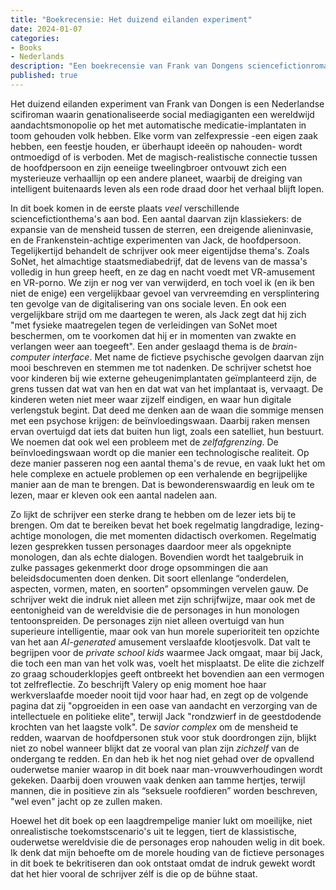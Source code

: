 ```yaml
---
title: "Boekrecensie: Het duizend eilanden experiment"
date: 2024-01-07
categories: 
- Books
- Nederlands
description: "Een boekrecensie van Frank van Dongens sciencefictionroman: Het duizend eilanden experiment."
published: true
---
```

Het duizend eilanden experiment van Frank van Dongen is een Nederlandse scifiroman waarin genationaliseerde social mediagiganten een wereldwijd aandachtsmonopolie op het met automatische medicatie-implantaten in toom gehouden volk hebben. Elke vorm van zelfexpressie -een eigen zaak hebben, een feestje houden, er überhaupt ideeën op nahouden- wordt ontmoedigd of is verboden. Met de magisch-realistische connectie tussen de hoofdpersoon en zijn eeneiige tweelingbroer ontvouwt zich een mysterieuze verhaallijn op een andere planeet, waarbij de dreiging van intelligent buitenaards leven als een rode draad door het verhaal blijft lopen.

In dit boek komen in de eerste plaats *veel* verschillende sciencefictionthema's aan bod. Een aantal daarvan zijn klassiekers: de expansie van de mensheid tussen de sterren, een dreigende alieninvasie, en de Frankenstein-achtige experimenten van Jack, de hoofdpersoon. Tegelijkertijd behandelt de schrijver ook meer eigentijdse thema's. Zoals SoNet, het almachtige staatsmediabedrijf, dat de levens van de massa's volledig in hun greep heeft, en ze dag en nacht voedt met VR-amusement en VR-porno. We zijn er nog ver van verwijderd, en toch voel ik (en ik ben niet de enige) een vergelijkbaar gevoel van vervreemding en versplintering ten gevolge van de digitalisering van ons sociale leven. En ook een vergelijkbare strijd om me daartegen te weren, als Jack zegt dat hij zich "met fysieke maatregelen tegen de verleidingen van SoNet moet beschermen, om te voorkomen dat hij er in momenten van zwakte en verlangen weer aan toegeeft". 
Een ander geslaagd thema is de *brain-computer interface*. Met name de fictieve psychische gevolgen daarvan zijn mooi beschreven en stemmen me tot nadenken. De schrijver schetst hoe voor kinderen bij wie externe geheugenimplantaten geïmplanteerd zijn, de grens tussen dat wat van hen en dat wat van het implantaat is, vervaagt. De kinderen weten niet meer waar zijzelf eindigen, en waar hun digitale verlengstuk begint. Dat deed me denken aan de waan die sommige mensen met een psychose krijgen: de beïnvloedingswaan. Daarbij raken mensen ervan overtuigd dat iets dat buiten hun ligt, zoals een satelliet, hun bestuurt. We noemen dat ook wel een probleem met de *zelfafgrenzing*. De beïnvloedingswaan wordt op die manier een technologische realiteit. Op deze manier passeren nog een aantal thema's de revue, en vaak lukt het om hele complexe en actuele problemen op een verhalende en begrijpelijke manier aan de man te brengen. Dat is bewonderenswaardig en leuk om te lezen, maar er kleven ook een aantal nadelen aan. 

Zo lijkt de schrijver een sterke drang te hebben om de lezer iets bij te brengen. Om dat te bereiken bevat het boek regelmatig langdradige, lezing-achtige monologen, die met momenten didactisch overkomen. Regelmatig lezen gesprekken tussen personages daardoor meer als opgeknipte monologen, dan als echte dialogen. Bovendien wordt het taalgebruik in zulke passages gekenmerkt door droge opsommingen die aan beleidsdocumenten doen denken. Dit soort ellenlange “onderdelen, aspecten, vormen, maten, en soorten” opsommingen vervelen gauw. De schrijver wekt die indruk niet alleen met zijn schrijfwijze, maar ook met de eentonigheid van de wereldvisie die de personages in hun monologen tentoonspreiden. 
De personages zijn  niet alleen overtuigd van hun superieure intelligentie, maar ook van hun morele superioriteit ten opzichte van het aan *AI-generated* amusement verslaafde klootjesvolk. Dat valt te begrijpen voor de *private school kids* waarmee Jack omgaat, maar bij Jack, die toch een man van het volk was, voelt het misplaatst. De elite die zichzelf zo graag schouderklopjes geeft ontbreekt het bovendien aan een vermogen tot zelfreflectie. Zo beschrijft Valery op enig moment hoe haar werkverslaafde moeder nooit tijd voor haar had, en zegt op de volgende pagina dat zij "opgroeiden in een oase van aandacht en verzorging van de intellectuele en politieke elite", terwijl Jack "rondzwierf in de geestdodende krochten van het laagste volk". De *savior complex* om de mensheid te redden, waarvan de hoofdpersonen stuk voor stuk doordrongen zijn, blijkt niet zo nobel wanneer blijkt dat ze vooral van plan zijn *zichzelf* van de ondergang te redden. En dan heb ik het nog niet gehad over de opvallend ouderwetse manier waarop in dit boek naar man-vrouwverhoudingen wordt gekeken. Daarbij doen vrouwen vaak denken aan tamme hertjes, terwijl mannen, die in positieve zin als “seksuele roofdieren” worden beschreven, "wel even" jacht op ze zullen maken. 

Hoewel het dit boek op een laagdrempelige manier lukt om moeilijke, niet onrealistische toekomstscenario's uit te leggen, tiert de klassistische, ouderwetse wereldvisie die de personages erop nahouden welig in dit boek. Ik denk dat mijn behoefte om de morele houding van de fictieve personages in dit boek te bekritiseren dan ook ontstaat omdat de indruk gewekt wordt dat het hier vooral de schrijver zélf is die op de bühne staat.
